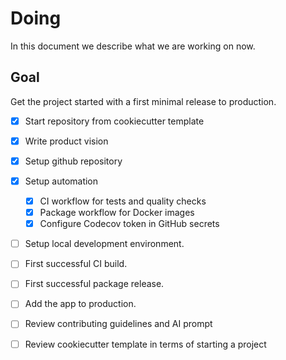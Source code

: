 # Doing

In this document we describe what we are working on now.

## Goal

Get the project started with a first minimal release to production.

- [x] Start repository from cookiecutter template

- [x] Write product vision

- [x] Setup github repository

- [x] Setup automation

  - [x] CI workflow for tests and quality checks
  - [x] Package workflow for Docker images
  - [x] Configure Codecov token in GitHub secrets

- [ ] Setup local development environment.

- [ ] First successful CI build.

- [ ] First successful package release.

- [ ] Add the app to production.

- [ ] Review contributing guidelines and AI prompt

- [ ] Review cookiecutter template in terms of starting a project
